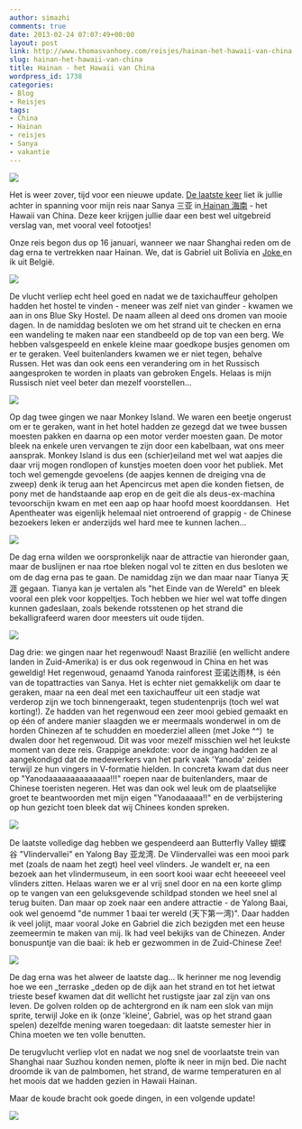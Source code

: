 ```yaml
---
author: simazhi
comments: true
date: 2013-02-24 07:07:49+00:00
layout: post
link: http://www.thomasvanhoey.com/reisjes/hainan-het-hawaii-van-china
slug: hainan-het-hawaii-van-china
title: Hainan - het Hawaii van China
wordpress_id: 1738
categories:
- Blog
- Reisjes
tags:
- China
- Hainan
- reisjes
- Sanya
- vakantie
---
```


![](http://www.thomasvanhoey.com/nextgen-attach_to_post/preview/id--2990)

Het is weer zover, tijd voor een nieuwe update. [De laatste keer](http://www.thomasvanhoey.com/suzhou/examens-en-diplomas) liet ik jullie achter in spanning voor mijn reis naar Sanya 三亚 in[ Hainan 海南](http://en.wikipedia.org/wiki/Hainan) - het Hawaii van China. Deze keer krijgen jullie daar een best wel uitgebreid verslag van, met vooral veel fotootjes!

Onze reis begon dus op 16 januari, wanneer we naar Shanghai reden om de dag erna te vertrekken naar Hainan. We, dat is Gabriel uit Bolivia en [Joke ](http://jokevdborre.waarbenjij.nu/reisverslag/4461786/zomer-in-de-winter)en ik uit België.

![](http://www.thomasvanhoey.com/nextgen-attach_to_post/preview/id--2991)

De vlucht verliep echt heel goed en nadat we de taxichauffeur geholpen hadden het hostel te vinden - meneer was zelf niet van ginder - kwamen we aan in ons Blue Sky Hostel. De naam alleen al deed ons dromen van mooie dagen. In de namiddag besloten we om het strand uit te checken en erna een wandeling te maken naar een standbeeld op de top van een berg. We hebben valsgespeeld en enkele kleine maar goedkope busjes genomen om er te geraken. Veel buitenlanders kwamen we er niet tegen, behalve Russen. Het was dan ook eens een verandering om in het Russisch aangesproken te worden in plaats van gebroken Engels. Helaas is mijn Russisch niet veel beter dan mezelf voorstellen...

![](http://www.thomasvanhoey.com/nextgen-attach_to_post/preview/id--2992)

Op dag twee gingen we naar Monkey Island. We waren een beetje ongerust om er te geraken, want in het hotel hadden ze gezegd dat we twee bussen moesten pakken en daarna op een motor verder moesten gaan. De motor bleek na enkele uren vervangen te zijn door een kabelbaan, wat ons meer aansprak. Monkey Island is dus een (schier)eiland met wel wat aapjes die daar vrij mogen rondlopen of kunstjes moeten doen voor het publiek. Met toch wel gemengde gevoelens (de aapjes kennen de dreiging vna de zweep) denk ik terug aan het Apencircus met apen die konden fietsen, de pony met de handstaande aap erop en de geit die als deus-ex-machina tevoorschijn kwam en met een aap op haar hoofd moest koorddansen.  Het Apentheater was eigenlijk helemaal niet ontroerend of grappig - de Chinese bezoekers leken er anderzijds wel hard mee te kunnen lachen...

![](http://www.thomasvanhoey.com/nextgen-attach_to_post/preview/id--2993)

De dag erna wilden we oorspronkelijk naar de attractie van hieronder gaan, maar de buslijnen er naa rtoe bleken nogal vol te zitten en dus besloten we om de dag erna pas te gaan. De namiddag zijn we dan maar naar Tianya 天涯 gegaan. Tianya kan je vertalen als "het Einde van de Wereld" en bleek vooral een plek voor koppeltjes. Toch hebben we hier wel wat toffe dingen kunnen gadeslaan, zoals bekende rotsstenen op het strand die bekalligrafeerd waren door meesters uit oude tijden.

![](http://www.thomasvanhoey.com/nextgen-attach_to_post/preview/id--2994)

Dag drie: we gingen naar het regenwoud! Naast Brazilië (en wellicht andere landen in Zuid-Amerika) is er dus ook regenwoud in China en het was geweldig! Het regenwoud, genaamd Yanoda rainforest 亚诺达雨林, is één van de topattracties van Sanya. Het is echter niet gemakkelijk om daar te geraken, maar na een deal met een taxichauffeur uit een stadje wat verderop zijn we toch binnengeraakt, tegen studentenprijs (toch wel wat korting!). Ze hadden van het regenwoud een zeer mooi gebied gemaakt en op één of andere manier slaagden we er meermaals wonderwel in om de horden Chinezen af te schudden en moederziel alleen (met Joke ^^)  te dwalen door het regenwoud. Dit was voor mezelf misschien wel het leukste moment van deze reis. Grappige anekdote: voor de ingang hadden ze al aangekondigd dat de medewerkers van het park vaak 'Yanoda' zeiden terwijl ze hun vingers in V-formatie hielden. In concreta kwam dat dus neer op "Yanodaaaaaaaaaaaaaa!!!" roepen naar de buitenlanders, maar de Chinese toeristen negeren. Het was dan ook wel leuk om de plaatselijke groet te beantwoorden met mijn eigen "Yanodaaaaa!!" en de verbijstering op hun gezicht toen bleek dat wij Chinees konden spreken.

![](http://www.thomasvanhoey.com/nextgen-attach_to_post/preview/id--2995)

De laatste volledige dag hebben we gespendeerd aan Butterfly Valley 蝴蝶谷 "Vlindervallei" en Yalong Bay 亚龙湾. De Vlindervallei was een mooi park met (zoals de naam het zegt) heel veel vlinders. Je wandelt er, na een bezoek aan het vlindermuseum, in een soort kooi waar echt heeeeeel veel vlinders zitten. Helaas waren we er al vrij snel door en na een korte glimp op te vangen van een geluksgevende schildpad stonden we heel snel al terug buiten. Dan maar op zoek naar een andere attractie - de Yalong Baai, ook wel genoemd "de nummer 1 baai ter wereld (天下第一湾)". Daar hadden ik veel jolijt, maar vooral Joke en Gabriel die zich bezigden met een heuse zeemeermin te maken van mij. Ik had veel bekijks van de Chinezen. Ander bonuspuntje van die baai: ik heb er gezwommen in de Zuid-Chinese Zee!

![](http://www.thomasvanhoey.com/nextgen-attach_to_post/preview/id--2996)

De dag erna was het alweer de laatste dag... Ik herinner me nog levendig hoe we een _terraske _deden op de dijk aan het strand en tot het ietwat trieste besef kwamen dat dit wellicht het rustigste jaar zal zijn van ons leven. De golven rolden op de achtergrond en ik nam een slok van mijn sprite, terwijl Joke en ik (onze 'kleine', Gabriel, was op het strand gaan spelen) dezelfde mening waren toegedaan: dit laatste semester hier in China moeten we ten volle benutten.

De terugvlucht verliep vlot en nadat we nog snel de voorlaatste trein van Shanghai naar Suzhou konden nemen, plofte ik neer in mijn bed. Die nacht droomde ik van de palmbomen, het strand, de warme temperaturen en al het moois dat we hadden gezien in Hawaii Hainan.

Maar de koude bracht ook goede dingen, in een volgende update!

![](http://www.thomasvanhoey.com/nextgen-attach_to_post/preview/id--2997)
